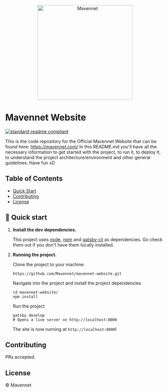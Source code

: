 <p  align="center">
	<a  href="https://mavennet.com/">
	<img  alt="Mavennet"  src="https://mavennet.com/graphics/branding/Mavennet_left_mark_logo.png"  width="300" />
	</a>
</p>

# Mavennet Website

[![standard-readme compliant](https://img.shields.io/badge/readme%20style-standard-brightgreen.svg?style=flat-square)](https://github.com/RichardLitt/standard-readme)

This is the code repository for the Official Mavennet Website that can be found here: https://mavennet.com/
In this README.md you'll have all the necessary information to get started with the project,
to run it, to deploy it, to understand the project architecture/environment and other general guidelines.
Have fun xD

## Table of Contents

- [Quick Start](#quick-start)
- [Contributing](#contributing)
- [License](#License)

## 🚀 Quick start

1.  **Install the dev dependencies.**

    This project uses [node](http://nodejs.org/), [npm](https://npmjs.com/) and [gatsby-cli](https://www.gatsbyjs.org/docs/gatsby-cli/) as dependencies. Go check them out if you don't have them locally installed.

2.  **Running the project.**

    Clone the project to your machine.

    ```shell
    https://github.com/Mavennet/mavennet-website.git
    ```

    Navigate into the project and install the project dependencies

    ```shell
    cd mavennet-website/
    npm install
    ```

    Run the project

    ```shell
    gatsby develop
    # Opens a live server on http://localhost:8000
    ```

    The site is now running at `http://localhost:8000`!

## Contributing

PRs accepted.

## License

© Mavennet
